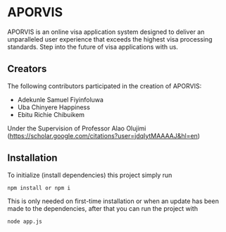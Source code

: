 # APORVIS

APORVIS is an online visa application system designed to deliver an unparalleled user experience that exceeds the highest visa processing standards. Step into the future of visa applications with us.

## Creators

The following contributors participated in the creation of APORVIS:

- Adekunle Samuel Fiyinfoluwa
- Uba Chinyere Happiness
- Ebitu Richie Chibuikem

Under the Supervision of Professor Alao Olujimi (https://scholar.google.com/citations?user=jdqIytMAAAAJ&hl=en)
## Installation

To initialize (install dependencies) this project simply run 

```bash
npm install or npm i
```

This is only needed on first-time installation or when an update has been made to the dependencies, after that you can run the project with

```bash
node app.js
```
